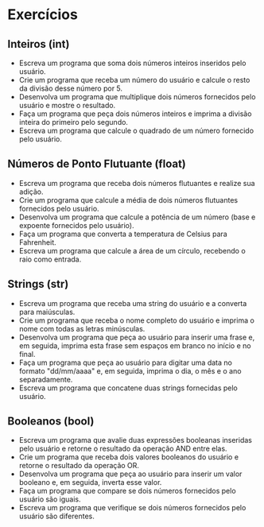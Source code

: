 # Exercícios
## Inteiros (int)
  - Escreva um programa que soma dois números inteiros inseridos pelo usuário.
  - Crie um programa que receba um número do usuário e calcule o resto da divisão desse número por 5.
  - Desenvolva um programa que multiplique dois números fornecidos pelo usuário e mostre o resultado.
  - Faça um programa que peça dois números inteiros e imprima a divisão inteira do primeiro pelo segundo.
  - Escreva um programa que calcule o quadrado de um número fornecido pelo usuário.
## Números de Ponto Flutuante (float)
  - Escreva um programa que receba dois números flutuantes e realize sua adição.
  - Crie um programa que calcule a média de dois números flutuantes fornecidos pelo usuário.
  - Desenvolva um programa que calcule a potência de um número (base e expoente fornecidos pelo usuário).
  - Faça um programa que converta a temperatura de Celsius para Fahrenheit.
  - Escreva um programa que calcule a área de um círculo, recebendo o raio como entrada.
## Strings (str)
  - Escreva um programa que receba uma string do usuário e a converta para maiúsculas.
  - Crie um programa que receba o nome completo do usuário e imprima o nome com todas as letras minúsculas.
  - Desenvolva um programa que peça ao usuário para inserir uma frase e, em seguida, imprima esta frase sem espaços em branco no início e no final.
  - Faça um programa que peça ao usuário para digitar uma data no formato "dd/mm/aaaa" e, em seguida, imprima o dia, o mês e o ano separadamente.
  - Escreva um programa que concatene duas strings fornecidas pelo usuário.
## Booleanos (bool)
  - Escreva um programa que avalie duas expressões booleanas inseridas pelo usuário e retorne o resultado da operação AND entre elas.
  - Crie um programa que receba dois valores booleanos do usuário e retorne o resultado da operação OR.
  - Desenvolva um programa que peça ao usuário para inserir um valor booleano e, em seguida, inverta esse valor.
  - Faça um programa que compare se dois números fornecidos pelo usuário são iguais.
  - Escreva um programa que verifique se dois números fornecidos pelo usuário são diferentes.